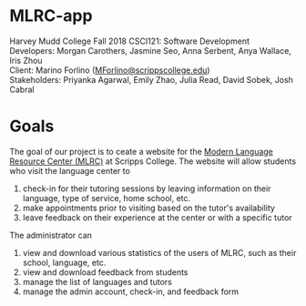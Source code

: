 # MLRC-app

Harvey Mudd College Fall 2018 CSCI121: Software Development  
Developers: Morgan Carothers, Jasmine Seo, Anna Serbent, Anya Wallace, Iris Zhou  
Client: Marino Forlino (MForlino@scrippscollege.edu)  
Stakeholders: Priyanka Agarwal, Emily Zhao, Julia Read, David Sobek, Josh Cabral  

# Goals
The goal of our project is to ceate a website for the [Modern Language Resource Center (MLRC)](https://community.scrippscollege.edu/mlrc/) at Scripps College. 
The website will allow students who visit the language center to
1. check-in for their tutoring sessions by leaving information on their language, type of service, home school, etc.  
2. make appointments prior to visiting based on the tutor's availability
3. leave feedback on their experience at the center or with a specific tutor    

The administrator can 
1. view and download various statistics of the users of MLRC, such as their school, language, etc.
2. view and download feedback from students
3. manage the list of languages and tutors
4. manage the admin account, check-in, and feedback form
